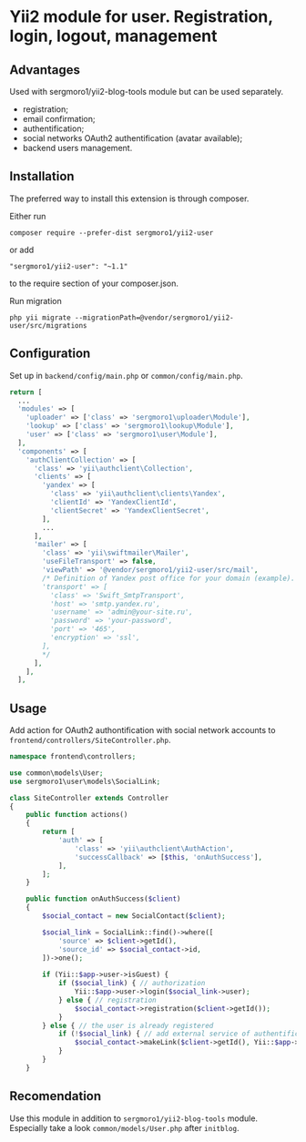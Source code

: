 Yii2 module for user. Registration, login, logout, management
=============================================================

Advantages
----------

Used with sergmoro1/yii2-blog-tools module but can be used separately.

* registration;
* email confirmation;
* authentification;
* social networks OAuth2 authentification (avatar available);
* backend users management.

Installation
------------

The preferred way to install this extension is through composer.

Either run

`composer require --prefer-dist sergmoro1/yii2-user`

or add

`"sergmoro1/yii2-user": "~1.1"`

to the require section of your composer.json.

Run migration

`php yii migrate --migrationPath=@vendor/sergmoro1/yii2-user/src/migrations`

Configuration
-------------

Set up in `backend/config/main.php` or `common/config/main.php`.

```php
return [
  ...
  'modules' => [
    'uploader' => ['class' => 'sergmoro1\uploader\Module'],
    'lookup' => ['class' => 'sergmoro1\lookup\Module'],
    'user' => ['class' => 'sergmoro1\user\Module'],
  ],
  'components' => [
    'authClientCollection' => [
      'class' => 'yii\authclient\Collection',
      'clients' => [
        'yandex' => [
          'class' => 'yii\authclient\clients\Yandex',
          'clientId' => 'YandexClientId',
          'clientSecret' => 'YandexClientSecret',
        ],
        ...
      ],
      'mailer' => [
        'class' => 'yii\swiftmailer\Mailer',
        'useFileTransport' => false,
        'viewPath' => '@vendor/sergmoro1/yii2-user/src/mail',
        /* Definition of Yandex post office for your domain (example).
        'transport' => [
          'class' => 'Swift_SmtpTransport',
          'host' => 'smtp.yandex.ru',
          'username' => 'admin@your-site.ru',
          'password' => 'your-password',
          'port' => '465',
          'encryption' => 'ssl',
        ],
        */
      ],
    ],
  ],
```

Usage
-----

Add action for OAuth2 authontification with social network accounts to `frontend/controllers/SiteController.php`.

```php
namespace frontend\controllers;

use common\models\User;
use sergmoro1\user\models\SocialLink;

class SiteController extends Controller
{
    public function actions()
    {
        return [
            'auth' => [
                'class' => 'yii\authclient\AuthAction',
                'successCallback' => [$this, 'onAuthSuccess'],
            ],
        ];
    }

    public function onAuthSuccess($client)
    {
        $social_contact = new SocialContact($client);

        $social_link = SocialLink::find()->where([
            'source' => $client->getId(),
            'source_id' => $social_contact->id,
        ])->one();
        
        if (Yii::$app->user->isGuest) {
            if ($social_link) { // authorization
                Yii::$app->user->login($social_link->user);
            } else { // registration
                $social_contact->registration($client->getId());
            }
        } else { // the user is already registered
            if (!$social_link) { // add external service of authentification
                $social_contact->makeLink($client->getId(), Yii::$app->user->id);
            }
        }
    }
```

Recomendation
-------------

Use this module in addition to `sergmoro1/yii2-blog-tools` module.
Especially take a look `common/models/User.php` after `initblog`.

